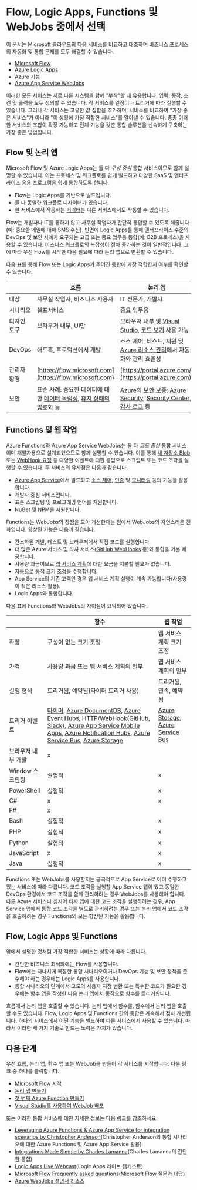 <properties
	pageTitle="Flow, Logic Apps, Functions 및 WebJobs 중에서 선택 | Microsoft Azure"
	description="Microsoft의 클라우드 통합 서비스를 비교 및 대조하고 사용해야 할 서비스를 결정합니다."
	services="functions,app-service\logic"
	documentationCenter="na"
	authors="cephalin"
	manager="wpickett"
	tags=""
	keywords="Microsoft Flow, Flow, Logic Apps, Azure Functions, Functions, Azure Webjobs, Webjobs, 이벤트 처리, 동적 계산, 서버가 없는 아키텍처"/>

<tags
	ms.service="functions"
	ms.devlang="multiple"
	ms.topic="article"
	ms.tgt_pltfrm="multiple"
	ms.workload="na"
	ms.date="09/08/2016"
	ms.author="chrande; glenga"/>

# Flow, Logic Apps, Functions 및 WebJobs 중에서 선택

이 문서는 Microsoft 클라우드의 다음 서비스를 비교하고 대조하며 비즈니스 프로세스의 자동화 및 통합 문제를 모두 해결할 수 있습니다.

- [Microsoft Flow](https://flow.microsoft.com/)
- [Azure Logic Apps](https://azure.microsoft.com/services/logic-apps/)
- [Azure 기능](https://azure.microsoft.com/services/functions/)
- [Azure App Service WebJobs](../app-service-web/web-sites-create-web-jobs.md)

이러한 모든 서비스는 서로 다른 시스템을 함께 "부착"할 때 유용합니다. 입력, 동작, 조건 및 출력을 모두 정의할 수 있습니다. 각 서비스를 일정이나 트리거에 따라 실행할 수 있습니다. 그러나 각 서비스는 고유한 값 집합을 추가하며, 서비스를 비교하여 "가장 좋은 서비스"가 아니라 "이 상황에 가장 적합한 서비스"를 알아낼 수 있습니다. 종종 이러한 서비스의 조합이 확장 가능하고 전체 기능을 갖춘 통합 솔루션을 신속하게 구축하는 가장 좋은 방법입니다.

<a name="flow"></a>
## Flow 및 논리 앱

Microsoft Flow 및 Azure Logic Apps는 둘 다 *구성 중심* 통합 서비스이므로 함께 설명할 수 있습니다. 이는 프로세스 및 워크플로를 쉽게 빌드하고 다양한 SaaS 및 엔터프라이즈 응용 프로그램을 쉽게 통합하도록 합니다.

- Flow는 Logic Apps를 기반으로 빌드됩니다.
- 둘 다 동일한 워크플로 디자이너가 있습니다.
- 한 서비스에서 작동하는 [커넥터](../connectors/apis-list.md)는 다른 서비스에서도 작동할 수 있습니다.

Flow는 개발자나 IT를 통하지 않고 사무실 작업자가 간단히 통합할 수 있도록 해줍니다(예: 중요한 메일에 대해 SMS 수신). 반면에 Logic Apps를 통해 엔터프라이즈 수준의 DevOps 및 보안 사례가 요구되는 고급 또는 중요 업무용 통합(예: B2B 프로세스)을 사용할 수 있습니다. 비즈니스 워크플로의 복잡성이 점차 증가하는 것이 일반적입니다. 그에 따라 우선 Flow를 시작한 다음 필요에 따라 논리 앱으로 변환할 수 있습니다.

다음 표를 통해 Flow 또는 Logic Apps가 주어진 통합에 가장 적합한지 여부를 확인할 수 있습니다.

| | 흐름 | 논리 앱 |
|---------------|----------------------------------------------------------------------------------|-----------------------------------------------------------------------------------------------------|
| 대상 | 사무실 작업자, 비즈니스 사용자 | IT 전문가, 개발자 |
| 시나리오 | 셀프서비스 | 중요 업무용 |
| 디자인 도구 | 브라우저 내부, UI만 | 브라우저 내부 및 [Visual Studio](../app-service/logic/app-service-logic-deploy-from-vs.md), [코드 보기](../app-service-logic/app-service-logic-author-definitions.md) 사용 가능 |
| DevOps | 애드혹, 프로덕션에서 개발 | 소스 제어, 테스트, 지원 및 [Azure 리소스 관리](../app-service-logic/app-service-logic-arm-provision.md)에서 자동화와 관리 효율성|
| 관리자 환경| [https://flow.microsoft.com](https://flow.microsoft.com) | [https://portal.azure.com/](https://portal.azure.com) |
| 보안 | 표준 사례: 중요한 데이터에 대한 [데이터 독립성](https://wikipedia.org/wiki/Technological_Sovereignty), [휴지 상태의 암호화](https://wikipedia.org/wiki/Data_at_rest#Encryption) 등 | Azure의 보안 보증: [Azure Security](https://www.microsoft.com/trustcenter/Security/AzureSecurity), [Security Center](https://azure.microsoft.com/services/security-center/), [감사 로그](https://azure.microsoft.com/blog/azure-audit-logs-ux-refresh/) 등 |

<a name="function"></a>
## Functions 및 웹 작업

Azure Functions와 Azure App Service WebJobs는 둘 다 *코드 중심* 통합 서비스이며 개발자용으로 설계되었으므로 함께 설명할 수 있습니다. 이를 통해 [새 저장소 Blob](functions-bindings-storage.md) 또는 [WebHook 요청](functions-bindings-http-webhook.md) 등 다양한 이벤트에 대한 응답으로 스크립트 또는 코드 조각을 실행할 수 있습니다. 두 서비스의 유사점은 다음과 같습니다.

- [Azure App Service](../app-service/app-service-value-prop-what-is.md)에서 빌드되고 [소스 제어](../app-service-web/app-service-continuous-deployment.md), [인증](../app-service/app-service-authentication-overview.md) 및 [모니터링](../app-service-web/web-sites-monitor.md) 등의 기능을 활용합니다.
- 개발자 중심 서비스입니다.
- 표준 스크립팅 및 프로그래밍 언어를 지원합니다.
- NuGet 및 NPM을 지원합니다.

Functions는 WebJobs의 장점을 모아 개선한다는 점에서 WebJobs의 자연스러운 진화입니다. 향상된 기능은 다음과 같습니다.

- 간소화된 개발, 테스트 및 브라우저에서 직접 코드를 실행합니다.
- 더 많은 Azure 서비스 및 타사 서비스([GitHub WebHooks](https://developer.github.com/webhooks/creating/) 등)와 통합을 기본 제공합니다.
- 사용량 과금이므로 [앱 서비스 계획](../app-service/azure-web-sites-web-hosting-plans-in-depth-overview.md)에 대한 요금을 지불할 필요가 없습니다.
- 자동으로 [동적 크기 조정](functions-scale.md)을 수행합니다.
- App Service의 기존 고객인 경우 앱 서비스 계획 실행이 계속 가능합니다(사용량이 적은 리소스 활용).
- Logic Apps와 통합합니다.

다음 표에 Functions와 WebJobs의 차이점이 요약되어 있습니다.

| | 함수 | 웹 작업 |
|------------------------|--------------------------------------------------------------------------------------------------------------------------------------------------------------------------|------------------------------------|
| 확장 | 구성이 없는 크기 조정 | 앱 서비스 계획 크기 조정 |
| 가격 | 사용량 과금 또는 앱 서비스 계획의 일부 | 앱 서비스 계획의 일부 |
| 실행 형식 | 트리거됨, 예약됨(타이머 트리거 사용) | 트리거됨, 연속, 예약됨 |
| 트리거 이벤트 | [타이머](functions-bindings-timer.md), [Azure DocumentDB](functions-bindings-documentdb.md), [Azure Event Hubs](functions-bindings-event-hubs), [HTTP/WebHook(GitHub, Slack)](functions-bindings-http-webhook.md), [Azure App Service Mobile Apps](functions-bindings-mobile-apps.md), [Azure Notification Hubs](functions-bindings-notification-hubs.md), [Azure Service Bus](functions-bindings-service-bus.md), [Azure Storage](articles/functions-bindings-storage.md) | [Azure Storage](websites-dotnet-webjobs-sdk-storage-blobs-how-to.md), [Azure Service Bus](websites-dotnet-webjobs-sdk-service-bus.md) |
| 브라우저 내부 개발 | x | |
| Window 스크립팅 | 실험적 | x |
| PowerShell | 실험적 | x |
| C# | x | x |
| F# | x | |
| Bash | 실험적 | x |
| PHP | 실험적 | x |
| Python | 실험적 | x |
| JavaScript | x | x |
| Java | 실험적 | x |

Functions 또는 WebJobs를 사용할지는 궁극적으로 App Service로 이미 수행하고 있는 서비스에 따라 다릅니다. 코드 조각을 실행할 App Service 앱이 있고 동일한 DevOps 환경에서 코드 조각을 함께 관리하려는 경우 WebJobs를 사용해야 합니다. 다른 Azure 서비스나 심지어 타사 앱에 대한 코드 조각을 실행하려는 경우, App Service 앱에서 통합 코드 조각을 별도로 관리하려는 경우 또는 논리 앱에서 코드 조각을 호출하려는 경우 Functions의 모든 향상된 기능을 활용합니다.

<a name="together"></a>
## Flow, Logic Apps 및 Functions

앞에서 설명한 것처럼 가장 적합한 서비스는 상황에 따라 다릅니다.

- 간단한 비즈니스 최적화에는 Flow를 사용합니다.
- Flow에는 지나치게 복잡한 통합 시나리오이거나 DevOps 기능 및 보안 정책을 준수해야 하는 경우에는 Logic Apps를 사용합니다.
- 통합 시나리오의 단계에서 고도의 사용자 지정 변환 또는 특수한 코드가 필요한 경우에는 함수 앱을 작성한 다음 논리 앱에서 동작으로 함수를 트리거합니다.

흐름에서 논리 앱을 호출할 수 있습니다. 논리 앱에서 함수를, 함수에서 논리 앱을 호출할 수도 있습니다. Flow, Logic Apps 및 Functions 간의 통합은 계속해서 점차 개선됩니다. 하나의 서비스에서 어떤 기능을 빌드하여 다른 서비스에서 사용할 수 있습니다. 따라서 이러한 세 가지 기술로 만드는 노력은 가치가 있습니다.

## 다음 단계

우선 흐름, 논리 앱, 함수 앱 또는 WebJob을 만들어 각 서비스를 시작합니다. 다음 링크 중 하나를 클릭합니다.

- [Microsoft Flow 시작](https://flow.microsoft.com/ko-KR/documentation/getting-started/)
- [논리 앱 만들기](../app-service-logic/app-service-logic-create-a-logic-app.md)
- [첫 번째 Azure Function 만들기](../azure-functions/functions-create-first-azure-function.md)
- [Visual Studio를 사용하여 WebJob 배포](../app-service-web/websites-dotnet-deploy-webjobs.md)

또는 이러한 통합 서비스에 대한 자세한 정보는 다음 링크를 참조하세요.

- [Leveraging Azure Functions & Azure App Service for integration scenarios by Christopher Anderson](http://www.biztalk360.com/integrate-2016-resources/leveraging-azure-functions-azure-app-service-integration-scenarios/)(Christopher Anderson의 통합 시나리오에 대한 Azure Functions 및 Azure App Service 활용)
- [Integrations Made Simple by Charles Lamanna](http://www.biztalk360.com/integrate-2016-resources/integrations-made-simple/)(Charles Lamanna의 간단한 통합)
- [Logic Apps Live Webcast](http://aka.ms/logicappslive)(Logic Apps 라이브 웹캐스트)
- [Microsoft Flow Frequently asked questions](https://flow.microsoft.com/documentation/frequently-asked-questions/)(Microsoft Flow 질문과 대답)
- [Azure WebJobs 설명서 리소스](../app-service-web/websites-webjobs-resources.md)

<!---HONumber=AcomDC_0914_2016-->